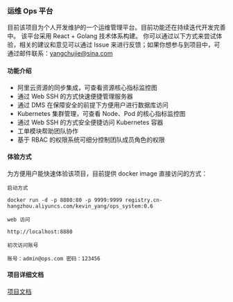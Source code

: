 ### 运维 Ops 平台

目前该项目为个人开发维护的一个运维管理平台。目前功能还在持续迭代开发完善中。
该平台采用 React + Golang 技术体系构建。
你可以通过以下方式来尝试体验，相关的建议和意见可以通过 Issue 来进行反馈；如果你想参与到项目中，可通过邮件联系：yangchujie@sina.com

#### 功能介绍

-   阿里云资源的同步集成，可查看资源核心指标监控图
-   通过 Web SSH 的方式快速便捷管理服务器
-   通过 DMS 在保障安全的前提下方便用户进行数据库访问
-   Kubernetes 集群管理，可查看 Node、Pod 的核心指标监控图
-   通过 Web SSH 的方式安全便捷访问 Kubernetes 容器
-   工单模块帮助团队协作
-   基于 RBAC 的权限系统可细分控制团队成员角色的权限

#### 体验方式

为方便用户能快速体验该项目，目前提供 docker image 直接访问的方式：

```
启动方式

docker run -d -p 8880:80 -p 9999:9999 registry.cn-hangzhou.aliyuncs.com/kevin_yang/ops_system:0.6

web 访问

http://localhost:8880

初次访问账号

账号：admin@ops.com 密码：123456
```

#### 项目详细文档

[项目文档](https://chujieyang.github.io/commonops/)
